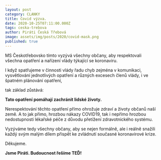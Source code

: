 ```yaml
---
layout: post
category: CLANKY
title: Covid výzva.
date: 2020-10-25T07:11:00.000Z
tags: ceska-trebova
author: Piráti Česká Třebová
image: assets/img/posts/2020/covid-mask.png
published: true
---
```


MS Českotřebovsko tímto vyzývá všechny občany,
 aby respektovali všechna opatření a nařízení vlády týkající se koronaviru.

I když spatřujeme v činnosti vlády řadu chyb zejména v komunikaci, vysvětlování
 jednotlivých opatření a různých excesech členů vlády, i ve špatném plánování opatření,

 tak základ zůstává:

**Tato opatření pomáhají zachránit lidské životy.**

Nerespektování těchto opatření přímo ohrožuje zdraví a životy občanů naší země.
A to jak přimo, hrozbou nákazy COVID19, tak i nepřímo hrozbou nedostupnosti
lékařské péče z důvodu přetížení zdravotnického systému.

Vyzýváme tedy všechny občany, aby se nejen formálně, ale i reálně snažili každý
svým malým dílem přispět ke zvládnutí současné koronavirové krize.

Děkujeme.

**Jsme Piráti. Budoucnost řešíme TEĎ!**

